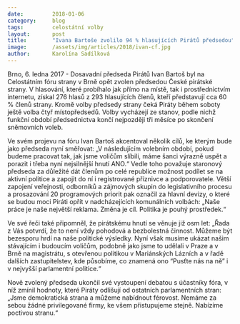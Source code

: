 ```yaml
---
date:         2018-01-06
category:     blog
tags:         celostátní volby
layout:       post
title:        "Ivana Bartoše zvolilo 94 % hlasujících Pirátů předsedou"
image:        /assets/img/articles/2018/ivan-cf.jpg
author:       Karolína Sadílková
---
```


Brno, 6. ledna 2017 - Dosavadní předseda Pirátů Ivan Bartoš byl na Celostátním fóru strany v Brně opět zvolen předsedou České pirátské strany. V hlasování, které probíhalo jak přímo na místě, tak i prostřednictvím internetu, získal 276 hlasů z 293 hlasujících členů, kteří představují cca 60 % členů strany. Kromě volby předsedy strany čeká Piráty během soboty ještě volba čtyř místopředsedů. Volby vycházejí ze stanov, podle nichž funkční období předsednictva končí nejpozději tři měsíce po skončení sněmovních voleb.

Ve svém projevu na fóru Ivan Bartoš akcentoval několik cílů, ke kterým bude jako předseda nyní směřovat: „V následujícím volebním období, pokud budeme pracovat tak, jak jsme voličům slíbili, máme šanci výrazně uspět a porazit i třeba nyní nejsilnější hnutí ANO.“  Vedle toho považuje staronový předseda za důležité dát členům po celé republice možnost podílet se na aktivní politice a zapojit do ní i registrované příznivce a podporovatele. Větší zapojení veřejnosti, odborníků a zájmových skupin do legislativního procesu a prosazování 20 programových priorit pak označil za hlavní devizy, o které se budou moci Piráti opřít v nadcházejících komunálních volbách: „Naše práce je naše největší reklama. Změna je cíl. Politika je pouhý prostředek.“

Ve své řeči také připomněl, že pirátskému hnutí se věnuje již osm let: „Řada z Vás potvrdí, že to není vždy pohodová a bezbolestná činnost. Můžeme být bezesporu hrdí na naše politické výsledky. Nyní však musíme ukázat našim stávajícím i budoucím voličům, podobně jako jsme to udělali v Praze a v Brně na magistrátu, s otevřenou politikou v Mariánských Lázních a v řadě dalších zastupitelstev, kde působíme, co znamená ono “Pusťte nás na ně” i v nejvyšší parlamentní politice.“

Nově zvolený předseda ukončil své vystoupení debatou s účastníky fóra, v níž zmínil hodnoty, které Piráty odlišují od ostatních parlamentních stran: „Jsme demokratická strana a můžeme nabídnout férovost. Nemáme za sebou žádné privilegované firmy, ke všem přistupujeme stejně. Nabízíme poctivou stranu.“
